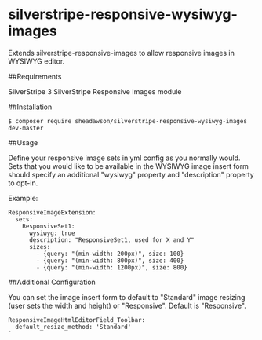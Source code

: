 # silverstripe-responsive-wysiwyg-images

Extends silverstripe-responsive-images to allow responsive images in WYSIWYG editor. 

##Requirements

SilverStripe 3
SilverStripe Responsive Images module 

##Installation

```
$ composer require sheadawson/silverstripe-responsive-wysiwyg-images dev-master
```

##Usage

Define your responsive image sets in yml config as you normally would. Sets that you would like to be available in the WYSIWYG image insert form should specify an additional "wysiwyg" property and "description" property to opt-in.

Example: 

```
ResponsiveImageExtension:
  sets:
    ResponsiveSet1:
      wysiwyg: true
      description: "ResponsiveSet1, used for X and Y"
      sizes:
        - {query: "(min-width: 200px)", size: 100}
        - {query: "(min-width: 800px)", size: 400}
        - {query: "(min-width: 1200px)", size: 800}
```

##Additional Configuration

You can set the image insert form to default to "Standard" image resizing (user sets the width and height) or "Responsive". Default is "Responsive". 
```
ResponsiveImageHtmlEditorField_Toolbar:
  default_resize_method: 'Standard'
`